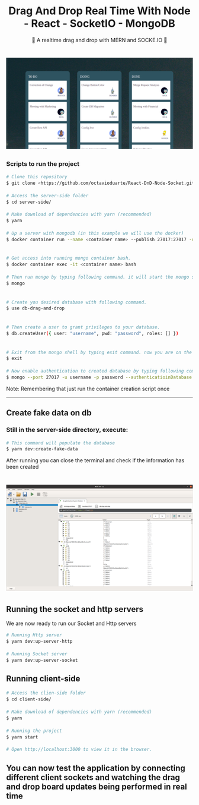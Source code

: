 <h1 align="center">Drag And Drop Real Time With Node - React - SocketIO - MongoDB</h1>
<p align="center"> 🚀 A realtime drag and drop with MERN and SOCKE.IO 🚀</p>

<h1 align="center">
  <img alt="NextLevelWeek" title="#NextLevelWeek" src="./client-side/src/images/doc/home_view.png" />
</h1>



###  Scripts to run the project 

```bash
# Clone this repository
$ git clone <https://github.com/octavioduarte/React-DnD-Node-Socket.git>

# Access the server-side folder 
$ cd server-side/

# Make download of dependencies with yarn (recommended)
$ yarn

# Up a server with mongodb (in this example we will use the docker)
$ docker container run --name <container name> --publish 27017:27017 -d mongo


# Get access into running mongo container bash.
$ docker container exec -it <container name> bash

# Then run mongo by typing following command. it will start the mongo shell.
$ mongo


# Create you desired database with following command.
$ use db-drag-and-drop


# Then create a user to grant privileges to your database.
$ db.createUser({ user: "username", pwd: "password", roles: [] })


# Exit from the mongo shell by typing exit command. now you are on the bash.
$ exit

# Now enable authentication to created database by typing following command on the bash.
$ mongo --port 27017 -u username -p password --authenticatioinDatabase db-drag-and-drop
```

Note: Remembering that just run the container creation script once

________________________________________________________________________________________________


## Create fake data on db


### Still in the server-side directory, execute:

```bash
# This command will populate the database
$ yarn dev:create-fake-data
```

After running you can close the terminal and check if the information has been created

<h1 align="center">
  <img alt="NextLevelWeek" title="#NextLevelWeek" src="./client-side/src/images/doc/db_view.png" />
</h1>



## Running the socket and http servers

We are now ready to run our Socket and Http servers


```bash
# Running Http server
$ yarn dev:up-server-http

# Running Socket server
$ yarn dev:up-server-socket
```

## Running client-side 


```bash
# Access the clien-side folder 
$ cd client-side/

# Make download of dependencies with yarn (recommended)
$ yarn

# Running the project 
$ yarn start

# Open http://localhost:3000 to view it in the browser.
```

## You can now test the application by connecting different client sockets and watching the drag and drop board updates being performed in real time
